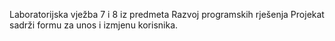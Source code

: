 Laboratorijska vježba 7 i 8 iz predmeta Razvoj programskih rješenja
Projekat sadrži formu za unos i izmjenu korisnika.
